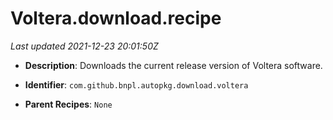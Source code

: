 # Voltera.download.recipe

_Last updated 2021-12-23 20:01:50Z_

- **Description**: Downloads the current release version of Voltera software.

- **Identifier**: `com.github.bnpl.autopkg.download.voltera`

- **Parent Recipes**: `None`
